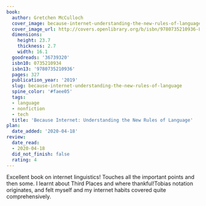 ```yaml
---
book:
  author: Gretchen McCulloch
  cover_image: because-internet-understanding-the-new-rules-of-language.jpg
  cover_image_url: http://covers.openlibrary.org/b/isbn/9780735210936-L.jpg
  dimensions:
    height: 23.7
    thickness: 2.7
    width: 16.1
  goodreads: '36739320'
  isbn10: 0735210934
  isbn13: '9780735210936'
  pages: 327
  publication_year: '2019'
  slug: because-internet-understanding-the-new-rules-of-language
  spine_color: '#faee05'
  tags:
  - language
  - nonfiction
  - tech
  title: 'Because Internet: Understanding the New Rules of Language'
plan:
  date_added: '2020-04-18'
review:
  date_read:
  - 2020-04-18
  did_not_finish: false
  rating: 4
---
```


Excellent book on internet linguistics! Touches all the important points and then some. I learnt about Third Places and where thankful!Tobias notation originates, and felt myself and my internet habits covered quite comprehensively.
